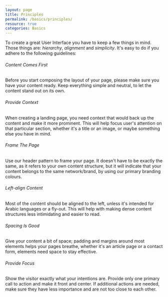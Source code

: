 ```yaml
---
layout: page
title: Principles
permalink: /basics/principles/
resource: true
categories: Basics
---
```


To create a great User Interface you have to keep a few things in mind. Those things are: *hierarchy*, *alignment* and *simplicity*. It's easy to do if you adhere to the following guidelines:

###### Content Comes First
Before you start composing the layout of your page, please make sure you have your content ready. Keep everything simple and neutral, to let the content stand out on its own.

###### Provide Context
When creating a landing page, you need context that would back up the content and make it more prominent. This will help focus user's attention on that particular section, whether it's a title or an image, or maybe something else you have in mind.

###### Frame The Page
Use our header pattern to frame your page. It doesn't have to be exactly the same, as it refers to your own content structure, but it will indicate that your content belongs to the same network/brand, by using our primary branding colours.

###### Left-align Content
Most of the content should be aligned to the left, unless it's intended for Arabic languages or a fly-out. This will help with making dense content structures less intimidating and easier to read.

###### Spacing Is Good
Give your content a bit of space; padding and margins around most elements helps your pages breathe, whether it's an article page or a contact form, elements need space to stay effective.

###### Provide Focus
Show the visitor exactly what your intentions are. Provide only one primary call to action and make it front and center. If additional actions are needed, make sure they have less importance and are not too close to each other.
